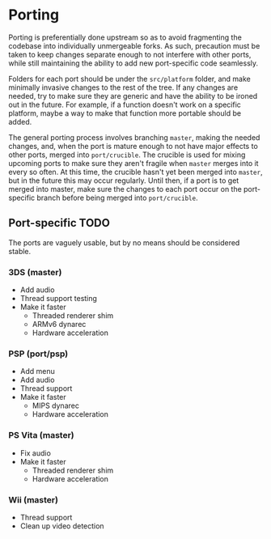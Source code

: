 Porting
=======

Porting is preferentially done upstream so as to avoid fragmenting the codebase into individually unmergeable forks. As such, precaution must be taken to keep changes separate enough to not interfere with other ports, while still maintaining the ability to add new port-specific code seamlessly.

Folders for each port should be under the `src/platform` folder, and make minimally invasive changes to the rest of the tree. If any changes are needed, try to make sure they are generic and have the ability to be ironed out in the future. For example, if a function doesn't work on a specific platform, maybe a way to make that function more portable should be added.

The general porting process involves branching `master`, making the needed changes, and, when the port is mature enough to not have major effects to other ports, merged into `port/crucible`. The crucible is used for mixing upcoming ports to make sure they aren't fragile when `master` merges into it every so often. At this time, the crucible hasn't yet been merged into `master`, but in the future this may occur regularly. Until then, if a port is to get merged into master, make sure the changes to each port occur on the port-specific branch before being merged into `port/crucible`.

Port-specific TODO
------------------

The ports are vaguely usable, but by no means should be considered stable.

### 3DS (master)
* Add audio
* Thread support testing
* Make it faster
	* Threaded renderer shim
	* ARMv6 dynarec
	* Hardware acceleration

### PSP (port/psp)
* Add menu
* Add audio
* Thread support
* Make it faster
	* MIPS dynarec
	* Hardware acceleration

### PS Vita (master)
* Fix audio
* Make it faster
	* Threaded renderer shim
	* Hardware acceleration

### Wii (master)
* Thread support
* Clean up video detection
